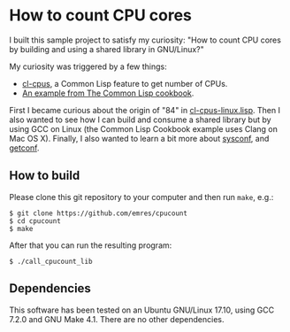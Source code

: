 # How to count CPU cores
I built this sample project to satisfy my curiosity: "How to count CPU cores by
building and using a shared library in GNU/Linux?"

My curiosity was triggered by a few things:

* [cl-cpus](https://github.com/muyinliu/cl-cpus), a Common Lisp feature to get
number of CPUs.
* [An example from The Common Lisp cookbook](https://lispcookbook.github.io/cl-cookbook/process.html#preamble---get-the-number-of-cores-with-a-call-to-cffi).


First I became curious about the origin of "84" in
[cl-cpus-linux.lisp](https://github.com/muyinliu/cl-cpus/blob/master/cl-cpus-linux.lisp).
Then I also wanted to see how I can build and consume a shared library but by
using GCC on Linux (the Common Lisp Cookbook example uses Clang on Mac OS X).
Finally, I also wanted to learn a bit more about
[sysconf](http://man7.org/linux/man-pages/man3/sysconf.3.html), and
[getconf](https://linux.die.net/man/1/getconf).

## How to build
Please clone this git repository to your computer and then run `make`, e.g.:

    $ git clone https://github.com/emres/cpucount
    $ cd cpucount
    $ make

After that you can run the resulting program:

    $ ./call_cpucount_lib

## Dependencies
This software has been tested on an Ubuntu GNU/Linux 17.10, using GCC 7.2.0 and
GNU Make 4.1. There are no other dependencies.


